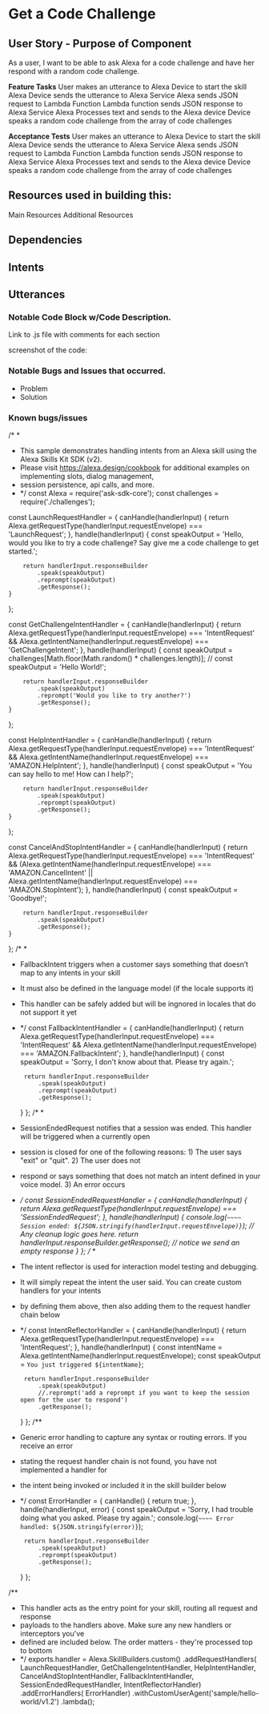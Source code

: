 # Get a Code Challenge

## User Story - Purpose of Component
As a user, I want to be able to ask Alexa for a code challenge and have her respond with a random code challenge.

**Feature Tasks**
User makes an utterance to Alexa Device to start the skill
Alexa Device sends the utterance to Alexa Service
Alexa sends JSON request to Lambda Function
Lambda function sends JSON response to Alexa Service
Alexa Processes text and sends to the Alexa device
Device speaks a random code challenge from the array of code challenges

**Acceptance Tests**
User makes an utterance to Alexa Device to start the skill
Alexa Device sends the utterance to Alexa Service
Alexa sends JSON request to Lambda Function
Lambda function sends JSON response to Alexa Service
Alexa Processes text and sends to the Alexa device
Device speaks a random code challenge from the array of code challenges


## Resources used in building this:
Main Resources
Additional Resources

## Dependencies

## Intents 

## Utterances

### Notable Code Block w/Code Description.
Link to .js file with comments for each section

screenshot of the code:


### Notable Bugs and Issues that occurred.
- Problem
- Solution



### Known bugs/issues

/* *
 * This sample demonstrates handling intents from an Alexa skill using the Alexa Skills Kit SDK (v2).
 * Please visit https://alexa.design/cookbook for additional examples on implementing slots, dialog management,
 * session persistence, api calls, and more.
 * */
const Alexa = require('ask-sdk-core');
const challenges = require('./challenges');

const LaunchRequestHandler = {
    canHandle(handlerInput) {
        return Alexa.getRequestType(handlerInput.requestEnvelope) === 'LaunchRequest';
    },
    handle(handlerInput) {
        const speakOutput = 'Hello, would you like to try a code challenge? Say give me a code challenge to get started.';

        return handlerInput.responseBuilder
            .speak(speakOutput)
            .reprompt(speakOutput)
            .getResponse();
    }
};

const GetChallengeIntentHandler = {
    canHandle(handlerInput) {
        return Alexa.getRequestType(handlerInput.requestEnvelope) === 'IntentRequest'
            && Alexa.getIntentName(handlerInput.requestEnvelope) === 'GetChallengeIntent';
    },
    handle(handlerInput) {
        const speakOutput = challenges[Math.floor(Math.random() * challenges.length)];
        // const speakOutput = 'Hello World!';

        return handlerInput.responseBuilder
            .speak(speakOutput)
            .reprompt('Would you like to try another?')
            .getResponse();
    }
};

const HelpIntentHandler = {
    canHandle(handlerInput) {
        return Alexa.getRequestType(handlerInput.requestEnvelope) === 'IntentRequest'
            && Alexa.getIntentName(handlerInput.requestEnvelope) === 'AMAZON.HelpIntent';
    },
    handle(handlerInput) {
        const speakOutput = 'You can say hello to me! How can I help?';

        return handlerInput.responseBuilder
            .speak(speakOutput)
            .reprompt(speakOutput)
            .getResponse();
    }
};

const CancelAndStopIntentHandler = {
    canHandle(handlerInput) {
        return Alexa.getRequestType(handlerInput.requestEnvelope) === 'IntentRequest'
            && (Alexa.getIntentName(handlerInput.requestEnvelope) === 'AMAZON.CancelIntent'
                || Alexa.getIntentName(handlerInput.requestEnvelope) === 'AMAZON.StopIntent');
    },
    handle(handlerInput) {
        const speakOutput = 'Goodbye!';

        return handlerInput.responseBuilder
            .speak(speakOutput)
            .getResponse();
    }
};
/* *
 * FallbackIntent triggers when a customer says something that doesn’t map to any intents in your skill
 * It must also be defined in the language model (if the locale supports it)
 * This handler can be safely added but will be ingnored in locales that do not support it yet 
 * */
const FallbackIntentHandler = {
    canHandle(handlerInput) {
        return Alexa.getRequestType(handlerInput.requestEnvelope) === 'IntentRequest'
            && Alexa.getIntentName(handlerInput.requestEnvelope) === 'AMAZON.FallbackIntent';
    },
    handle(handlerInput) {
        const speakOutput = 'Sorry, I don\'t know about that. Please try again.';

        return handlerInput.responseBuilder
            .speak(speakOutput)
            .reprompt(speakOutput)
            .getResponse();
    }
};
/* *
 * SessionEndedRequest notifies that a session was ended. This handler will be triggered when a currently open 
 * session is closed for one of the following reasons: 1) The user says "exit" or "quit". 2) The user does not 
 * respond or says something that does not match an intent defined in your voice model. 3) An error occurs 
 * */
const SessionEndedRequestHandler = {
    canHandle(handlerInput) {
        return Alexa.getRequestType(handlerInput.requestEnvelope) === 'SessionEndedRequest';
    },
    handle(handlerInput) {
        console.log(`~~~~ Session ended: ${JSON.stringify(handlerInput.requestEnvelope)}`);
        // Any cleanup logic goes here.
        return handlerInput.responseBuilder.getResponse(); // notice we send an empty response
    }
};
/* *
 * The intent reflector is used for interaction model testing and debugging.
 * It will simply repeat the intent the user said. You can create custom handlers for your intents 
 * by defining them above, then also adding them to the request handler chain below 
 * */
const IntentReflectorHandler = {
    canHandle(handlerInput) {
        return Alexa.getRequestType(handlerInput.requestEnvelope) === 'IntentRequest';
    },
    handle(handlerInput) {
        const intentName = Alexa.getIntentName(handlerInput.requestEnvelope);
        const speakOutput = `You just triggered ${intentName}`;

        return handlerInput.responseBuilder
            .speak(speakOutput)
            //.reprompt('add a reprompt if you want to keep the session open for the user to respond')
            .getResponse();
    }
};
/**
 * Generic error handling to capture any syntax or routing errors. If you receive an error
 * stating the request handler chain is not found, you have not implemented a handler for
 * the intent being invoked or included it in the skill builder below 
 * */
const ErrorHandler = {
    canHandle() {
        return true;
    },
    handle(handlerInput, error) {
        const speakOutput = 'Sorry, I had trouble doing what you asked. Please try again.';
        console.log(`~~~~ Error handled: ${JSON.stringify(error)}`);

        return handlerInput.responseBuilder
            .speak(speakOutput)
            .reprompt(speakOutput)
            .getResponse();
    }
};

/**
 * This handler acts as the entry point for your skill, routing all request and response
 * payloads to the handlers above. Make sure any new handlers or interceptors you've
 * defined are included below. The order matters - they're processed top to bottom 
 * */
exports.handler = Alexa.SkillBuilders.custom()
    .addRequestHandlers(
        LaunchRequestHandler,
        GetChallengeIntentHandler,
        HelpIntentHandler,
        CancelAndStopIntentHandler,
        FallbackIntentHandler,
        SessionEndedRequestHandler,
        IntentReflectorHandler)
    .addErrorHandlers(
        ErrorHandler)
    .withCustomUserAgent('sample/hello-world/v1.2')
    .lambda();
